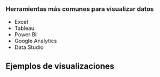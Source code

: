 ### Herramientas más comunes para visualizar datos
- Excel
- Tableau
- Power BI
- Google Analytics
- Data Studio

## Ejemplos de visualizaciones
